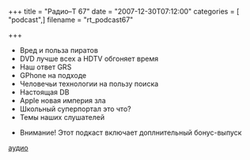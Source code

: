 +++
title = "Радио–Т 67"
date = "2007-12-30T07:12:00"
categories = [ "podcast",]
filename = "rt_podcast67"

+++

- Вред и польза пиратов
- DVD лучше всех a HDTV обгоняет время
- Наш ответ GRS
- GPhone на подходе
- Человечьи технологии на пользу поиска
- Настоящая DB
- Apple новая империя зла
- Школьный суперпортал это что?
- Темы наших слушателей

* Внимание! Этот подкаст включает доплнительный бонус-выпуск

[аудио](http://cdn.radio-t.com/rt_podcast67.mp3)
<audio src="http://cdn.radio-t.com/rt_podcast67.mp3" preload="none"></audio>